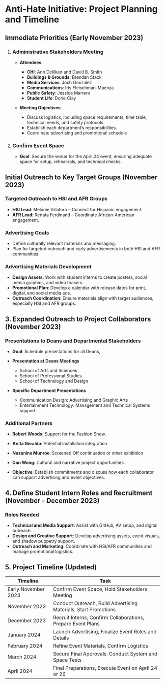 # Anti-Hate Initiative: Project Planning and Timeline

## Immediate Priorities (Early November 2023)

1. ### Administrative Stakeholders Meeting
    - **Attendees**:
      - **CHI**: Ann Delilkan and David B. Smith
      - **Buildings & Grounds**: Brendan Stack
      - **Media Services**: Josh Gonzalez
      - **Communications**: Iris Fleischman-Maenza
      - **Public Safety**: Jessica Marrero
      - **Student Life**: Dorie Clay

    - **Meeting Objectives**:
      - Discuss logistics, including space requirements, time table, technical needs, and safety protocols.
      - Establish each department’s responsibilities.
      - Coordinate  advertising and promotional schedule
    
2. ### Confirm Event Space
    - **Goal**: Secure the venue for the April 24 event, ensuring adequate space for setup, rehearsals, and technical checks.

## Initial Outreach to Key Target Groups (November 2023)

### Targeted Outreach to HSI and AFR Groups
- **HSI Lead**: Melanie Villatoro – Connect for Hispanic engagement.
- **AFR Lead**: Renata Ferdinand – Coordinate African-American engagement.

### Advertising Goals
- Define culturally relevant materials and messaging.
- Plan for targeted outreach and early advertisements in both HSI and AFR communities.

### Advertising Materials Development
- **Design Assets**: Work with student interns to create posters, social media graphics, and video teasers.
- **Promotional Plan**: Develop a calendar with release dates for print, digital, and social media ads.
- **Outreach Coordination**: Ensure materials align with target audiences, especially HSI and AFR groups.

## 3. Expanded Outreach to Project Collaborators (November 2023)

### Presentations to Deans and Departmental Stakeholders
- **Goal**: Schedule presentations for all Deans,
- **Presentation at Deans Meetings**
  - School of Arts and Sciences
  - School of Professional Studies
  - School of Technology and Design

- **Specific Department Presentations**
  - Communication Design: Advertising and Graphic Arts
  - Entertainment Technology: Management and Technical Systems support

### Additional Partners
- **Robert Woods**: Support for the Fashion Show.
- **Anita Geraldo**: Potential installation integration.
- **Nazanine Munroe**: Screened Off continuation or other exhibition
- **Dan Wong**: Cultural and narrative project opportunities.

- **Objective**: Establish commitments and discuss how each collaborator can support advertising and event objectives.

## 4. Define Student Intern Roles and Recruitment (November - December 2023)

### Roles Needed
- **Technical and Media Support**: Assist with GitHub, AV setup, and digital outreach.
- **Design and Creative Support**: Develop advertising assets, event visuals, and shadow puppetry support.
- **Outreach and Marketing**: Coordinate with HSI/AFR communities and manage promotional logistics.

## 5. Project Timeline (Updated)

| **Timeline**           | **Task**                                             |
|------------------------|------------------------------------------------------|
| Early November 2023    | Confirm Event Space, Hold Stakeholders Meeting       |
| November 2023          | Conduct Outreach, Build Advertising Materials, Start Promotions |
| December 2023          | Recruit Interns, Confirm Collaborations, Prepare Event Plans |
| January 2024           | Launch Advertising, Finalize Event Roles and Details |
| February 2024          | Refine Event Materials, Confirm Logistics            |
| March 2024             | Secure Final Approvals, Conduct System and Space Tests |
| April 2024             | Final Preparations, Execute Event on April 24 or 26  |
